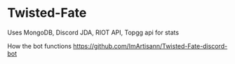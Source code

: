 # Twisted-Fate

Uses
MongoDB,
Discord JDA,
RIOT API,
Topgg api for stats

How the bot functions
https://github.com/ImArtisann/Twisted-Fate-discord-bot
